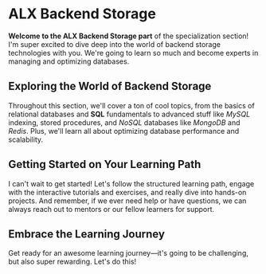 # ALX Backend Storage

**Welcome to the ALX Backend Storage part** of the specialization section! I'm super excited to dive deep into the world of backend storage technologies with you. We're going to learn so much and become experts in managing and optimizing databases.

## Exploring the World of Backend Storage

Throughout this section, we'll cover a ton of cool topics, from the basics of relational databases and **SQL** fundamentals to advanced stuff like *MySQL* indexing, stored procedures, and *NoSQL* databases like *MongoDB* and *Redis*. Plus, we'll learn all about optimizing database performance and scalability.

## Getting Started on Your Learning Path

I can't wait to get started! Let's follow the structured learning path, engage with the interactive tutorials and exercises, and really dive into hands-on projects. And remember, if we ever need help or have questions, we can always reach out to mentors or our fellow learners for support.

## Embrace the Learning Journey

Get ready for an awesome learning journey—it's going to be challenging, but also super rewarding. Let's do this!

